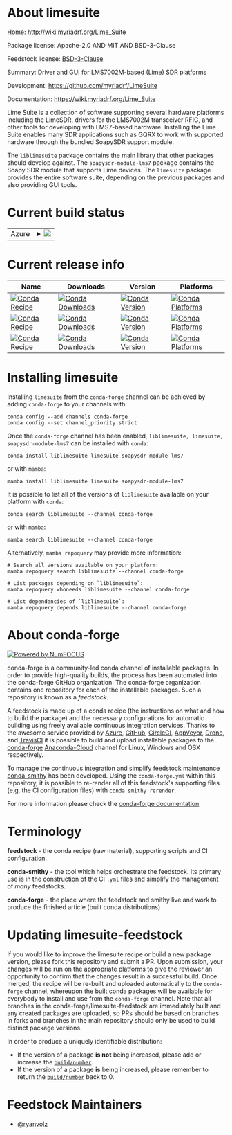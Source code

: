 About limesuite
===============

Home: http://wiki.myriadrf.org/Lime_Suite

Package license: Apache-2.0 AND MIT AND BSD-3-Clause

Feedstock license: [BSD-3-Clause](https://github.com/conda-forge/limesuite-feedstock/blob/main/LICENSE.txt)

Summary: Driver and GUI for LMS7002M-based (Lime) SDR platforms

Development: https://github.com/myriadrf/LimeSuite

Documentation: https://wiki.myriadrf.org/Lime_Suite

Lime Suite is a collection of software supporting several hardware
platforms including the LimeSDR, drivers for the LMS7002M transceiver
RFIC, and other tools for developing with LMS7-based hardware.
Installing the Lime Suite enables many SDR applications such as GQRX
to work with supported hardware through the bundled SoapySDR support
module.

The `liblimesuite` package contains the main library that other
packages should develop against. The `soapysdr-module-lms7` package
contains the Soapy SDR module that supports Lime devices. The
`limesuite` package provides the entire software suite, depending
on the previous packages and also providing GUI tools.


Current build status
====================


<table>
    
  <tr>
    <td>Azure</td>
    <td>
      <details>
        <summary>
          <a href="https://dev.azure.com/conda-forge/feedstock-builds/_build/latest?definitionId=12119&branchName=main">
            <img src="https://dev.azure.com/conda-forge/feedstock-builds/_apis/build/status/limesuite-feedstock?branchName=main">
          </a>
        </summary>
        <table>
          <thead><tr><th>Variant</th><th>Status</th></tr></thead>
          <tbody><tr>
              <td>linux_64</td>
              <td>
                <a href="https://dev.azure.com/conda-forge/feedstock-builds/_build/latest?definitionId=12119&branchName=main">
                  <img src="https://dev.azure.com/conda-forge/feedstock-builds/_apis/build/status/limesuite-feedstock?branchName=main&jobName=linux&configuration=linux_64_" alt="variant">
                </a>
              </td>
            </tr><tr>
              <td>linux_aarch64</td>
              <td>
                <a href="https://dev.azure.com/conda-forge/feedstock-builds/_build/latest?definitionId=12119&branchName=main">
                  <img src="https://dev.azure.com/conda-forge/feedstock-builds/_apis/build/status/limesuite-feedstock?branchName=main&jobName=linux&configuration=linux_aarch64_" alt="variant">
                </a>
              </td>
            </tr><tr>
              <td>linux_ppc64le</td>
              <td>
                <a href="https://dev.azure.com/conda-forge/feedstock-builds/_build/latest?definitionId=12119&branchName=main">
                  <img src="https://dev.azure.com/conda-forge/feedstock-builds/_apis/build/status/limesuite-feedstock?branchName=main&jobName=linux&configuration=linux_ppc64le_" alt="variant">
                </a>
              </td>
            </tr><tr>
              <td>osx_64</td>
              <td>
                <a href="https://dev.azure.com/conda-forge/feedstock-builds/_build/latest?definitionId=12119&branchName=main">
                  <img src="https://dev.azure.com/conda-forge/feedstock-builds/_apis/build/status/limesuite-feedstock?branchName=main&jobName=osx&configuration=osx_64_" alt="variant">
                </a>
              </td>
            </tr><tr>
              <td>osx_arm64</td>
              <td>
                <a href="https://dev.azure.com/conda-forge/feedstock-builds/_build/latest?definitionId=12119&branchName=main">
                  <img src="https://dev.azure.com/conda-forge/feedstock-builds/_apis/build/status/limesuite-feedstock?branchName=main&jobName=osx&configuration=osx_arm64_" alt="variant">
                </a>
              </td>
            </tr><tr>
              <td>win_64</td>
              <td>
                <a href="https://dev.azure.com/conda-forge/feedstock-builds/_build/latest?definitionId=12119&branchName=main">
                  <img src="https://dev.azure.com/conda-forge/feedstock-builds/_apis/build/status/limesuite-feedstock?branchName=main&jobName=win&configuration=win_64_" alt="variant">
                </a>
              </td>
            </tr>
          </tbody>
        </table>
      </details>
    </td>
  </tr>
</table>

Current release info
====================

| Name | Downloads | Version | Platforms |
| --- | --- | --- | --- |
| [![Conda Recipe](https://img.shields.io/badge/recipe-liblimesuite-green.svg)](https://anaconda.org/conda-forge/liblimesuite) | [![Conda Downloads](https://img.shields.io/conda/dn/conda-forge/liblimesuite.svg)](https://anaconda.org/conda-forge/liblimesuite) | [![Conda Version](https://img.shields.io/conda/vn/conda-forge/liblimesuite.svg)](https://anaconda.org/conda-forge/liblimesuite) | [![Conda Platforms](https://img.shields.io/conda/pn/conda-forge/liblimesuite.svg)](https://anaconda.org/conda-forge/liblimesuite) |
| [![Conda Recipe](https://img.shields.io/badge/recipe-limesuite-green.svg)](https://anaconda.org/conda-forge/limesuite) | [![Conda Downloads](https://img.shields.io/conda/dn/conda-forge/limesuite.svg)](https://anaconda.org/conda-forge/limesuite) | [![Conda Version](https://img.shields.io/conda/vn/conda-forge/limesuite.svg)](https://anaconda.org/conda-forge/limesuite) | [![Conda Platforms](https://img.shields.io/conda/pn/conda-forge/limesuite.svg)](https://anaconda.org/conda-forge/limesuite) |
| [![Conda Recipe](https://img.shields.io/badge/recipe-soapysdr--module--lms7-green.svg)](https://anaconda.org/conda-forge/soapysdr-module-lms7) | [![Conda Downloads](https://img.shields.io/conda/dn/conda-forge/soapysdr-module-lms7.svg)](https://anaconda.org/conda-forge/soapysdr-module-lms7) | [![Conda Version](https://img.shields.io/conda/vn/conda-forge/soapysdr-module-lms7.svg)](https://anaconda.org/conda-forge/soapysdr-module-lms7) | [![Conda Platforms](https://img.shields.io/conda/pn/conda-forge/soapysdr-module-lms7.svg)](https://anaconda.org/conda-forge/soapysdr-module-lms7) |

Installing limesuite
====================

Installing `limesuite` from the `conda-forge` channel can be achieved by adding `conda-forge` to your channels with:

```
conda config --add channels conda-forge
conda config --set channel_priority strict
```

Once the `conda-forge` channel has been enabled, `liblimesuite, limesuite, soapysdr-module-lms7` can be installed with `conda`:

```
conda install liblimesuite limesuite soapysdr-module-lms7
```

or with `mamba`:

```
mamba install liblimesuite limesuite soapysdr-module-lms7
```

It is possible to list all of the versions of `liblimesuite` available on your platform with `conda`:

```
conda search liblimesuite --channel conda-forge
```

or with `mamba`:

```
mamba search liblimesuite --channel conda-forge
```

Alternatively, `mamba repoquery` may provide more information:

```
# Search all versions available on your platform:
mamba repoquery search liblimesuite --channel conda-forge

# List packages depending on `liblimesuite`:
mamba repoquery whoneeds liblimesuite --channel conda-forge

# List dependencies of `liblimesuite`:
mamba repoquery depends liblimesuite --channel conda-forge
```


About conda-forge
=================

[![Powered by
NumFOCUS](https://img.shields.io/badge/powered%20by-NumFOCUS-orange.svg?style=flat&colorA=E1523D&colorB=007D8A)](https://numfocus.org)

conda-forge is a community-led conda channel of installable packages.
In order to provide high-quality builds, the process has been automated into the
conda-forge GitHub organization. The conda-forge organization contains one repository
for each of the installable packages. Such a repository is known as a *feedstock*.

A feedstock is made up of a conda recipe (the instructions on what and how to build
the package) and the necessary configurations for automatic building using freely
available continuous integration services. Thanks to the awesome service provided by
[Azure](https://azure.microsoft.com/en-us/services/devops/), [GitHub](https://github.com/),
[CircleCI](https://circleci.com/), [AppVeyor](https://www.appveyor.com/),
[Drone](https://cloud.drone.io/welcome), and [TravisCI](https://travis-ci.com/)
it is possible to build and upload installable packages to the
[conda-forge](https://anaconda.org/conda-forge) [Anaconda-Cloud](https://anaconda.org/)
channel for Linux, Windows and OSX respectively.

To manage the continuous integration and simplify feedstock maintenance
[conda-smithy](https://github.com/conda-forge/conda-smithy) has been developed.
Using the ``conda-forge.yml`` within this repository, it is possible to re-render all of
this feedstock's supporting files (e.g. the CI configuration files) with ``conda smithy rerender``.

For more information please check the [conda-forge documentation](https://conda-forge.org/docs/).

Terminology
===========

**feedstock** - the conda recipe (raw material), supporting scripts and CI configuration.

**conda-smithy** - the tool which helps orchestrate the feedstock.
                   Its primary use is in the construction of the CI ``.yml`` files
                   and simplify the management of *many* feedstocks.

**conda-forge** - the place where the feedstock and smithy live and work to
                  produce the finished article (built conda distributions)


Updating limesuite-feedstock
============================

If you would like to improve the limesuite recipe or build a new
package version, please fork this repository and submit a PR. Upon submission,
your changes will be run on the appropriate platforms to give the reviewer an
opportunity to confirm that the changes result in a successful build. Once
merged, the recipe will be re-built and uploaded automatically to the
`conda-forge` channel, whereupon the built conda packages will be available for
everybody to install and use from the `conda-forge` channel.
Note that all branches in the conda-forge/limesuite-feedstock are
immediately built and any created packages are uploaded, so PRs should be based
on branches in forks and branches in the main repository should only be used to
build distinct package versions.

In order to produce a uniquely identifiable distribution:
 * If the version of a package **is not** being increased, please add or increase
   the [``build/number``](https://docs.conda.io/projects/conda-build/en/latest/resources/define-metadata.html#build-number-and-string).
 * If the version of a package **is** being increased, please remember to return
   the [``build/number``](https://docs.conda.io/projects/conda-build/en/latest/resources/define-metadata.html#build-number-and-string)
   back to 0.

Feedstock Maintainers
=====================

* [@ryanvolz](https://github.com/ryanvolz/)


